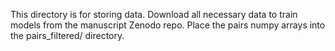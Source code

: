 This directory is for storing data. Download all necessary data to train models from the manuscript Zenodo repo. Place the pairs numpy arrays into the pairs_filtered/ directory.
